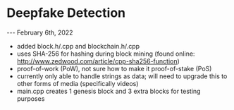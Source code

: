 # Deepfake Detection

--- February 6th, 2022
- added block.h/.cpp and blockchain.h/.cpp
- uses SHA-256 for hashing during block mining (found online: http://www.zedwood.com/article/cpp-sha256-function)
- proof-of-work (PoW), not sure how to make it proof-of-stake (PoS)
- currently only able to handle strings as data; will need to upgrade this to other forms of media (specifically videos)
- main.cpp creates 1 genesis block and 3 extra blocks for testing purposes
